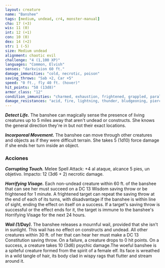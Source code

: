 ```yaml
---
layout: creature
name: "Banshee"
tags: [medium, undead, cr4, monster-manual]
cha: 17 (+3)
wis: 11 (0)
int: 12 (+1)
con: 10 (0)
dex: 14 (+2)
str: 1 (-5)
size: Medium undead
alignment: chaotic evil
challenge: "4 (1,100 XP)"
languages: "Common, Elvish"
senses: "darkvision 60 ft."
damage_immunities: "cold, necrotic, poison"
saving_throws: "Sab +2, Car +5"
speed: "0 ft., fly 40 ft. (hover)"
hit_points: "58 (13d8)"
armor_class: "12"
condition_immunities: "charmed, exhaustion, frightened, grappled, paralyzed, petrified, poisoned, prone, restrained"
damage_resistances: "acid, fire, lightning, thunder, bludgeoning, piercing, and slashing from nonmagical weapons"
---
```


***Detect Life.*** The banshee can magically sense the presence of living creatures up to 5 miles away that aren't  undead or constructs. She knows the general direction they're in but not their exact locations.

***Incorporeal Movement.*** The banshee can move through other creatures and objects as if they were difficult terrain. She takes 5 (1d10) force damage if she ends her turn inside an object.

### Acciones

***Corrupting Touch.*** Melee Spell Attack: +4 al ataque, alcance 5 pies, un objetivo. Impacto: 12 (3d6 + 2) necrotic damage.

***Horrifying Visage.*** Each non-undead creature within 60 ft. of the banshee that can see her must succeed on a DC 13 Wisdom saving throw or be frightened for 1 minute. A frightened target can repeat the saving throw at the end of each of its turns, with disadvantage if the banshee is within line of sight, ending the effect on itself on a success. If a target's saving throw is successful or the effect ends for it, the target is immune to the banshee's Horrifying Visage for the next 24 hours.

***Wail (1/Day).*** The banshee releases a mournful wail, provided that she isn't in sunlight. This wail has no effect on constructs and undead. All other creatures within 30 ft. of her that can hear her must make a DC 13 Constitution saving throw. On a failure, a creature drops to 0 hit points. On a success, a creature takes 10 (3d6) psychic damage.The woeful banshee is a spiteful creature formed from the spirit of a female elf. Its face is wreathed in a wild tangle of hair, its body clad in wispy rags that flutter and stream around it.